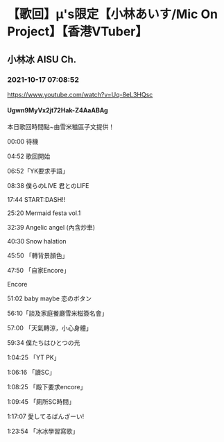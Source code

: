 # 【歌回】μ's限定【小林あいす/Mic On Project】【香港VTuber】

## 小林冰 AISU Ch. 

### 2021-10-17 07:08:52

https://www.youtube.com/watch?v=Uq-8eL3HQsc

#### Ugwn9MyVx2jt72Hak-Z4AaABAg

本日歌回時間點~由雪米糍區子文提供！



00:00 待機

04:52 歌回開始

06:52「YK要求手語」

08:38 僕らのLIVE 君とのLIFE

17:44 START:DASH!!

25:20 Mermaid festa vol.1

32:39 Angelic angel (內含炒車)

40:30 Snow halation

45:50 「轉背景顏色」

47:50 「自家Encore」

Encore

51:02 baby maybe 恋のボタン

56:10「談及家庭餐廳雪米糍簽名會」

57:00 「天氣轉涼，小心身體」

59:34  僕たちはひとつの光

1:04:25 「YT PK」

1:06:16 「讀SC」

1:08:25 「殿下要求encore」

1:09:45 「廁所SC時間」

1:17:07  愛してるばんざーい!

1:23:54 「冰冰學習寫歌」

